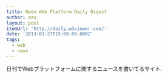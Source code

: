```yaml
---
title: Open Web Platform Daily Digest
author: azu
layout: post
itemUrl: 'http://daily.w3viewer.com/'
date: '2013-03-27T15:00:00.000Z'
tags:
  - web
  - news
---
```

日刊でWebプラットフォームに関するニュースを書いてるサイト.
